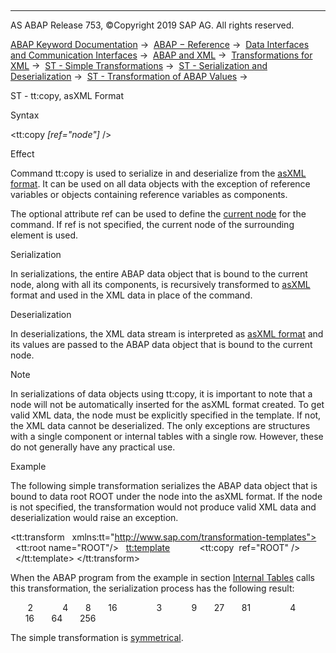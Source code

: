   

* * *

AS ABAP Release 753, ©Copyright 2019 SAP AG. All rights reserved.

[ABAP Keyword Documentation](javascript:call_link\('abenabap.htm'\)) →  [ABAP − Reference](javascript:call_link\('abenabap_reference.htm'\)) →  [Data Interfaces and Communication Interfaces](javascript:call_link\('abenabap_data_communication.htm'\)) →  [ABAP and XML](javascript:call_link\('abenabap_xml.htm'\)) →  [Transformations for XML](javascript:call_link\('abenabap_xml_trafos.htm'\)) →  [ST - Simple Transformations](javascript:call_link\('abenabap_st.htm'\)) →  [ST - Serialization and Deserialization](javascript:call_link\('abenst_serial_deserial.htm'\)) →  [ST - Transformation of ABAP Values](javascript:call_link\('abenst_abap_values.htm'\)) → 

ST - tt:copy, asXML Format

Syntax

<tt:copy *\[*ref="node"*\]* />

Effect

Command tt:copy is used to serialize in and deserialize from the [asXML format](javascript:call_link\('abenabap_xslt_asxml.htm'\)). It can be used on all data objects with the exception of reference variables or objects containing reference variables as components.

The optional attribute ref can be used to define the [current node](javascript:call_link\('abenst_tt_ref.htm'\)) for the command. If ref is not specified, the current node of the surrounding element is used.

Serialization

In serializations, the entire ABAP data object that is bound to the current node, along with all its components, is recursively transformed to [asXML](javascript:call_link\('abenabap_xslt_asxml.htm'\)) format and used in the XML data in place of the command.

Deserialization

In deserializations, the XML data stream is interpreted as [asXML format](javascript:call_link\('abenabap_xslt_asxml.htm'\)) and its values are passed to the ABAP data object that is bound to the current node.

Note

In serializations of data objects using tt:copy, it is important to note that a node will not be automatically inserted for the asXML format created. To get valid XML data, the node must be explicitly specified in the template. If not, the XML data cannot be deserialized. The only exceptions are structures with a single component or internal tables with a single row. However, these do not generally have any practical use.

Example

The following simple transformation serializes the ABAP data object that is bound to data root ROOT under the node <node> into the asXML format. If the node <node> is not specified, the transformation would not produce valid XML data and deserialization would raise an exception.

<tt:transform
  xmlns:tt="http://www.sap.com/transformation-templates">
  <tt:root name="ROOT"/>
  <tt:template>
    <node>
      <tt:copy  ref="ROOT" />
    </node>
  </tt:template>
</tt:transform>

When the ABAP program from the example in section [Internal Tables](javascript:call_link\('abenst_tt_loop.htm'\)) calls this transformation, the serialization process has the following result:

<node>
  <item>
    <KEY>2</KEY>
    <VALUES>
      <item>4</item>
      <item>8</item>
      <item>16</item>
    </VALUES>
  </item>
  <item>
    <KEY>3</KEY>
    <VALUES>
      <item>9</item>
      <item>27</item>
      <item>81</item>
    </VALUES>
  </item>
  <item>
    <KEY>4</KEY>
    <VALUES>
      <item>16</item>
      <item>64</item>
      <item>256</item>
    </VALUES>
  </item>
</node>

The simple transformation is [symmetrical](javascript:call_link\('abenst_symmetry.htm'\)).